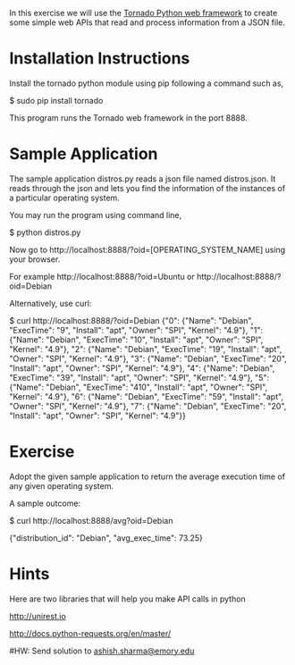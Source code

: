 In this exercise we will use the [Tornado Python web framework](http://www.tornadoweb.org/en/stable/) to create some simple web APIs that read and process information from a JSON file.


# Installation Instructions

Install the tornado python module using pip following a command such as,

$ sudo pip install tornado

This program runs the Tornado web framework in the port 8888. 


# Sample Application

The sample application distros.py reads a json file named distros.json. It reads through the json and lets you find the information of the instances of a particular operating system.

You may run the program using command line,

$ python distros.py

Now go to http://localhost:8888/?oid=[OPERATING_SYSTEM_NAME] using your browser.

For example 
http://localhost:8888/?oid=Ubuntu
or
http://localhost:8888/?oid=Debian

Alternatively, use curl:

$ curl http://localhost:8888/?oid=Debian
{"0": {"Name": "Debian", "ExecTime": "9", "Install": "apt", "Owner": "SPI", "Kernel": "4.9"}, "1": {"Name": "Debian", "ExecTime": "10", "Install": "apt", "Owner": "SPI", "Kernel": "4.9"}, "2": {"Name": "Debian", "ExecTime": "19", "Install": "apt", "Owner": "SPI", "Kernel": "4.9"}, "3": {"Name": "Debian", "ExecTime": "20", "Install": "apt", "Owner": "SPI", "Kernel": "4.9"}, "4": {"Name": "Debian", "ExecTime": "39", "Install": "apt", "Owner": "SPI", "Kernel": "4.9"}, "5": {"Name": "Debian", "ExecTime": "410", "Install": "apt", "Owner": "SPI", "Kernel": "4.9"}, "6": {"Name": "Debian", "ExecTime": "59", "Install": "apt", "Owner": "SPI", "Kernel": "4.9"}, "7": {"Name": "Debian", "ExecTime": "20", "Install": "apt", "Owner": "SPI", "Kernel": "4.9"}}


# Exercise

Adopt the given sample application to return the average execution time of any given operating system.

A sample outcome:

$ curl http://localhost:8888/avg?oid=Debian

{"distribution_id": "Debian", "avg_exec_time": 73.25}

# Hints
Here are two libraries that will help you make API calls in python

http://unirest.io

http://docs.python-requests.org/en/master/

#HW:
Send solution to ashish.sharma@emory.edu
